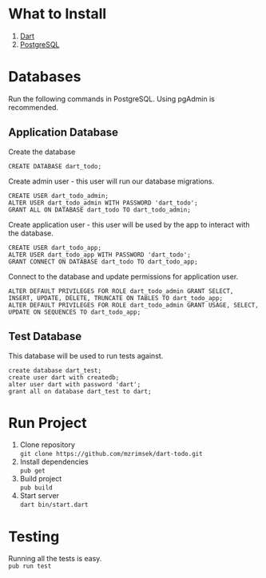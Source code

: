 # What to Install
1. [Dart](https://www.dartlang.org/install)
2. [PostgreSQL](https://www.postgresql.org/download/)

# Databases
Run the following commands in PostgreSQL. Using pgAdmin is recommended.

## Application Database
Create the database
```
CREATE DATABASE dart_todo;
```

Create admin user - this user will run our database migrations.
```
CREATE USER dart_todo_admin;
ALTER USER dart_todo_admin WITH PASSWORD 'dart_todo';
GRANT ALL ON DATABASE dart_todo TO dart_todo_admin;
```

Create application user - this user will be used by the app to interact with the database.
```
CREATE USER dart_todo_app;
ALTER USER dart_todo_app WITH PASSWORD 'dart_todo';
GRANT CONNECT ON DATABASE dart_todo TO dart_todo_app;
```

Connect to the database and update permissions for application user.
```
ALTER DEFAULT PRIVILEGES FOR ROLE dart_todo_admin GRANT SELECT, INSERT, UPDATE, DELETE, TRUNCATE ON TABLES TO dart_todo_app;
ALTER DEFAULT PRIVILEGES FOR ROLE dart_todo_admin GRANT USAGE, SELECT, UPDATE ON SEQUENCES TO dart_todo_app;
```

## Test Database
This database will be used to run tests against.
```
create database dart_test;  
create user dart with createdb;  
alter user dart with password 'dart';  
grant all on database dart_test to dart;  
```

# Run Project
1. Clone repository   
```git clone https://github.com/mzrimsek/dart-todo.git```
2. Install dependencies   
```pub get```
3. Build project   
```pub build```
4. Start server   
```dart bin/start.dart```

# Testing
Running all the tests is easy.  
```pub run test```